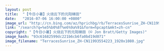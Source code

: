 ```yaml
---
layout: post
title:  "【今日小暑】火烧云下的元阳梯田"
date:   "2016-07-06 16:00:00 +0800"
image_url: "http://cn.bing.com/az/hprichbg/rb/TerracesSunrise_ZH-CN11993554223_1920x1080.jpg"
link: "/search?q=%e5%b0%8f%e6%9a%91&form=hpcapt&mkt=zh-cn"
copyright: "【今日小暑】火烧云下的元阳梯田 (© Jon Bratt/Getty Images)"
image_hash: "93c61682599dc221b6cb6fa0bd19d071"
image_filename: "TerracesSunrise_ZH-CN11993554223_1920x1080.jpg"
---
```

